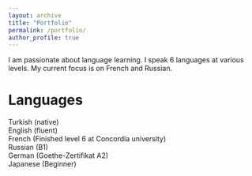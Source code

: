 ```yaml
---
layout: archive
title: "Portfolio"
permalink: /portfolio/
author_profile: true
---
```


I am passionate about language learning. I speak 6 languages at various levels. My current focus is on French and Russian.

# Languages
Turkish (native) <br/>
English (fluent) <br/>
French (Finished level 6 at Concordia university) <br/>
Russian (B1) <br/>
German (Goethe-Zertifikat A2) <br/>
Japanese (Beginner) <br/>
